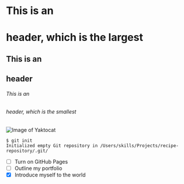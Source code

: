# This is an <h1> header, which is the largest
## This is an <h2> header
###### This is an <h6> header, which is the smallest
  
![Image of Yaktocat](https://octodex.github.com/images/yaktocat.png)

```
$ git init
Initialized empty Git repository in /Users/skills/Projects/recipe-repository/.git/
```

- [ ] Turn on GitHub Pages
- [ ] Outline my portfolio
- [x] Introduce myself to the world
